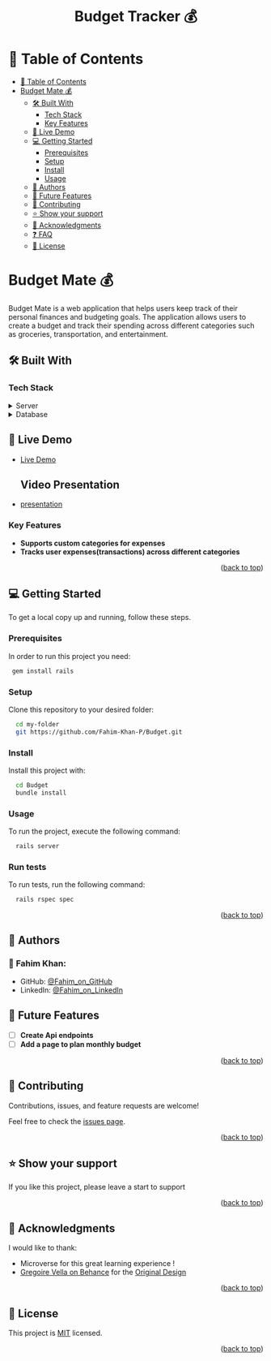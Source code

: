 <a name="readme-top"></a>
<h1 align='center'> Budget Tracker  💰</h1>

# 📗 Table of Contents

- [📗 Table of Contents](#-table-of-contents)
- [ Budget Mate 💰 ](#-Budget-Tracker-)
  - [🛠 Built With ](#-built-with-)
    - [Tech Stack ](#tech-stack-)
    - [Key Features ](#key-features-)
  - [🚀 Live Demo ](#-live-demo-)
  - [💻 Getting Started ](#-getting-started-)
    - [Prerequisites](#prerequisites)
    - [Setup](#setup)
    - [Install](#install)
    - [Usage](#usage)
  - [👥 Authors ](#-authors-)
  - [🔭 Future Features ](#-future-features-)
  - [🤝 Contributing ](#-contributing-)
  - [⭐️ Show your support ](#️-show-your-support-)
  - [🙏 Acknowledgments ](#-acknowledgments-)
  - [❓ FAQ ](#-faq-)
  - [📝 License ](#-license-)

<!-- PROJECT DESCRIPTION -->

# Budget Mate 💰 <a name="about-project"></a>

Budget Mate is a web application that helps users keep track of their personal finances and budgeting goals. The application allows users to create a budget and track their spending across different categories such as groceries, transportation, and entertainment.
<br>
## 🛠 Built With <a name="built-with"></a>

### Tech Stack <a name="tech-stack"></a>

<details>
  <summary>Server</summary>
  <ul>
    <li><a href="https://guides.rubyonrails.org/">Ruby on Rails</a></li>
  </ul>
</details>

<details>
<summary>Database</summary>
  <ul>
    <li><a href="https://www.postgresql.org/">PostgreSQL</a></li>
  </ul>
</details>

## 🚀 Live Demo <a name="live-demo"></a>

- [Live Demo](https://budget-mate-z4ax.onrender.com//)


  ## Video Presentation <a name="live-demo"></a>

- [presentation](https://www.loom.com/share/9d339d44924c4b1493e4a77688a31fe0?sid=63653cea-c08f-4731-b250-0b62986edd11)

### Key Features <a name="key-features"></a>

- **Supports custom categories for expenses**
- **Tracks user expenses(transactions) across different categories**
  
<p align="right">(<a href="#readme-top">back to top</a>)</p>

## 💻 Getting Started <a name="getting-started"></a>

To get a local copy up and running, follow these steps.

### Prerequisites

In order to run this project you need:

```sh
 gem install rails
```

### Setup

Clone this repository to your desired folder:

```sh
  cd my-folder
  git https://github.com/Fahim-Khan-P/Budget.git
```

### Install

Install this project with:

```sh
  cd Budget
  bundle install
```

### Usage

To run the project, execute the following command:

```sh
  rails server
```

### Run tests

To run tests, run the following command:

```sh
  rails rspec spec
```

<p align="right">(<a href="#readme-top">back to top</a>)</p>

## 👥 Authors <a name="authors"></a>

### 👤 **Fahim Khan**:
- GitHub: [@Fahim_on_GitHub](https://github.com/Fahim-Khan-P/Budget.git)
- LinkedIn: [@Fahim_on_LinkedIn](https://www.linkedin.com/in/fahimkhan-p/)


## 🔭 Future Features <a name="future-features"></a>

- [ ] **Create Api endpoints**
- [ ] **Add a page to plan monthly budget**

<p align="right">(<a href="#readme-top">back to top</a>)</p>

## 🤝 Contributing <a name="contributing"></a>

Contributions, issues, and feature requests are welcome!

Feel free to check the [issues page](https://github.com//Fahim-Khan-P/Budget/issues).

<p align="right">(<a href="#readme-top">back to top</a>)</p>

## ⭐️ Show your support <a name="support"></a>

If you like this project, please leave a start to support

<p align="right">(<a href="#readme-top">back to top</a>)</p>

## 🙏 Acknowledgments <a name="acknowledgements"></a>

I would like to thank:
- Microverse for this great learning experience !
- [Gregoire Vella on Behance](https://www.behance.net/gregoirevella) for the [Original Design](https://www.behance.net/gallery/19759151/Snapscan-iOs-design-and-branding?tracking_source=)


<p align="right">(<a href="#readme-top">back to top</a>)</p>

## 📝 License <a name="license"></a>

This project is [MIT](./LICENSE) licensed.

<p align="right">(<a href="#readme-top">back to top</a>)</p>
